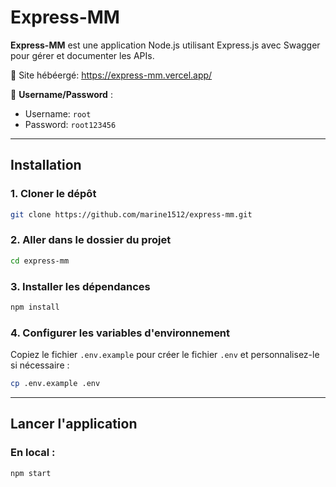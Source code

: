 # Express-MM

**Express-MM** est une application Node.js utilisant Express.js avec Swagger pour gérer et documenter les APIs.

🚀 Site hébéergé: https://express-mm.vercel.app/

🔑 **Username/Password** :  
- Username: `root`  
- Password: `root123456`

---

## **Installation**

### 1. Cloner le dépôt
```bash
git clone https://github.com/marine1512/express-mm.git
```

### 2. Aller dans le dossier du projet
```bash
cd express-mm
```

### 3. Installer les dépendances
```bash
npm install
```

### 4. Configurer les variables d'environnement
Copiez le fichier `.env.example` pour créer le fichier `.env` et personnalisez-le si nécessaire :
```bash
cp .env.example .env
```

---

## **Lancer l'application**

### En local :
```bash
npm start
```
